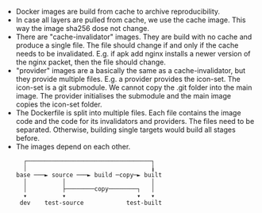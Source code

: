 + Docker images are build from cache to archive reproducibility.
+ In case all layers are pulled from cache, we use the cache image. This way the image sha256 dose not change.
+ There are "cache-invalidator" images. They are build with no cache and produce a single file. The file should change
  if and only if the cache needs to be invalidated. E.g. if apk add nginx installs a newer version of the nginx packet,
  then the file should change.
+ "provider" images are a basically the same as a cache-invalidator, but they provide multiple files. E.g. a provider
  provides the icon-set. The icon-set is a git submodule. We cannot copy the .git folder into the main image. The 
  provider initialises the submodule and the main image copies the icon-set folder.
+ The Dockerfile is split into multiple files. Each file contains the image code and the code for its invalidators and
  providers. The files need to be separated. Otherwise, building single targets would build all stages before.
+ The images depend on each other.
  ```
    ┌───────────────────────────────────┐
    │                                   ╽ 
  base ───► source ───► build ─copy─► built
    │          │                        │
    │          ├────────copy────────┐   │ 
    ▾          ▾                    ▾   ▾
   dev    test-source            test-built
  ```